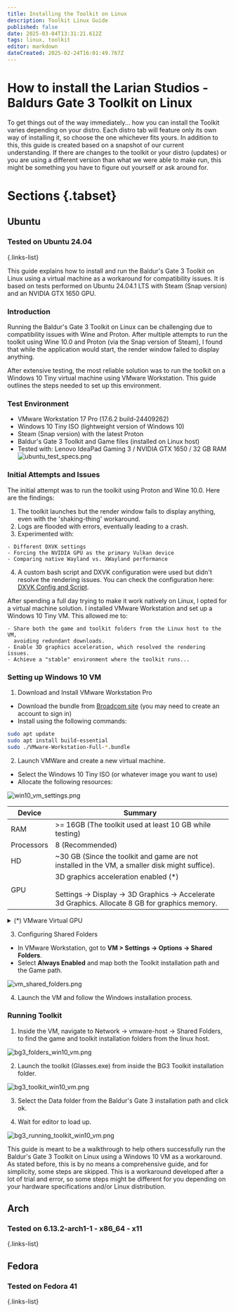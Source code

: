 ```yaml
---
title: Installing the Toolkit on Linux
description: Toolkit Linux Guide
published: false
date: 2025-03-04T13:31:21.612Z
tags: linux, toolkit
editor: markdown
dateCreated: 2025-02-24T16:01:49.767Z
---
```


# How to install the Larian Studios - Baldurs Gate 3 Toolkit on Linux

To get things out of the way immediately... how you can install the Toolkit varies depending on your distro.
Each distro tab will feature only its own way of installing it, so choose the one whichever fits yours.
In addition to this, this guide is created based on a snapshot of our current understanding. If there are changes to the toolkit or your distro (updates) or you are using a different version than what we were able to make run, this might be something you have to figure out yourself or ask around for.

# Sections {.tabset}

## Ubuntu
### Tested on Ubuntu 24.04

{.links-list}

This guide explains how to install and run the Baldur's Gate 3 Toolkit on Linux using a virtual machine as a workaround for compatibility issues. It is based on tests performed on Ubuntu 24.04.1 LTS with Steam (Snap version) and an NVIDIA GTX 1650 GPU.

### Introduction

Running the Baldur's Gate 3 Toolkit on Linux can be challenging due to compatibility issues with Wine and Proton. After multiple attempts to run the toolkit using Wine 10.0 and Proton (via the Snap version of Steam), I found that while the application would start, the render window failed to display anything.

After extensive testing, the most reliable solution was to run the toolkit on a Windows 10 Tiny virtual machine using VMware Workstation. This guide outlines the steps needed to set up this environment.

### Test Environment

- VMware Workstation 17 Pro (17.6.2 build-24409262)
- Windows 10 Tiny ISO (lightweight version of Windows 10)
- Steam (Snap version) with the latest Proton
- Baldur's Gate 3 Toolkit and Game files (installed on Linux host)
- Tested with: Lenovo IdeaPad Gaming 3 / NVIDIA GTX 1650 / 32 GB RAM
![ubuntu_test_specs.png](/tutorials/install-toolkit-linux/ubuntu_test_specs.png)

### Initial Attempts and Issues

The initial attempt was to run the toolkit using Proton and Wine 10.0. Here are the findings:

1. The toolkit launches but the render window fails to display anything, even with the 'shaking-thing' workaround.
2. Logs are flooded with errors, eventually leading to a crash.
3. Experimented with:
```
- Different DXVK settings
- Forcing the NVIDIA GPU as the primary Vulkan device
- Comparing native Wayland vs. XWayland performance
```
4. A custom bash script and DXVK configuration were used but didn't resolve the rendering issues. You can check the configuration here: [DXVK Config and Script](https://gist.github.com/nandez/b4b35095ef7e619be95eb9e2bbc9f39d).



After spending a full day trying to make it work natively on Linux, I opted for a virtual machine solution. I installed VMware Workstation and set up a Windows 10 Tiny VM. This allowed me to:

```
- Share both the game and toolkit folders from the Linux host to the VM,
  avoiding redundant downloads.
- Enable 3D graphics acceleration, which resolved the rendering issues.
- Achieve a "stable" environment where the toolkit runs...
```


### Setting up Windows 10 VM

1. Download and Install VMware Workstation Pro
- Download the bundle from [Broadcom site](https://support.broadcom.com/group/ecx/productfiles?subFamily=VMware%20Workstation%20Pro&displayGroup=VMware%20Workstation%20Pro%2017.0%20for%20Linux&release=17.6.2&os=&servicePk=526673&language=EN)
(you may need to create an account to sign in)
- Install using the following commands:

```bash
sudo apt update
sudo apt install build-essential
sudo ./VMware-Workstation-Full-*.bundle
```
2. Launch VMWare and create a new virtual machine.
- Select the Windows 10 Tiny ISO (or whatever image you want to use)
- Allocate the following resources:

![win10_vm_settings.png](/tutorials/install-toolkit-linux/win10_vm_settings.png)

| Device | Summary |
|--|--|
| RAM | >= 16GB (The toolkit used at least 10 GB while testing) |
| Processors | 8 (Recommended) |
| HD | ~30 GB (Since the toolkit and game are not installed in the VM, a smaller disk might suffice). |
| GPU | 3D graphics acceleration enabled (*) <br/><br/>Settings -> Display -> 3D Graphics -> Accelerate 3d Graphics. Allocate 8 GB for graphics memory. |


<details>
  <summary>(*) VMware Virtual GPU</summary>
  VMware uses a virtual GPU for 3D acceleration, translating DirectX commands to the host GPU hardware.

>...With 3D acceleration the guest OS gets access to a virtual GPU that understands GPU-specific features such as DirectX. The VM driver+virtual hardware translates the 3D accelaration commands that it receives and executes those on the GPU hardware. Since VMware Workstation 15.5 it uses a special sandboxed process for that...

  More details can be found here:
  - [VMware Workstation 17 Pro supports use of host GPU?](https://community.broadcom.com/vmware-cloud-foundation/communities/community-home/digestviewer/viewthread?MessageKey=c9a72dbf-f2c7-4882-a944-de035fdcee3c&CommunityKey=fb707ac3-9412-4fad-b7af-018f5da56d9f#bmc9a72dbf-f2c7-4882-a944-de035fdcee3c)
  - [Sandboxed Graphics Processes](https://blogs.vmware.com/workstation/2020/05/directx-11-now-with-workstation-tp20h2.html)
  
</details>

3. Configuring Shared Folders
- In VMware Workstation, got to **VM > Settings -> Options -> Shared Folders**.
- Select **Always Enabled** and map both the Toolkit installation path and the Game path.

![vm_shared_folders.png](/tutorials/install-toolkit-linux/vm_shared_folders.png)

4. Launch the VM and follow the Windows installation process.

### Running Toolkit

1. Inside the VM, navigate to Network -> vmware-host -> Shared Folders, to find the game and toolkit installation folders from the linux host.

![bg3_folders_win10_vm.png](/tutorials/install-toolkit-linux/bg3_folders_win10_vm.png)

2. Launch the toolkit (Glasses.exe) from inside the BG3 Toolkit installation folder.

![bg3_toolkit_win10_vm.png](/tutorials/install-toolkit-linux/bg3_toolkit_win10_vm.png)

3. Select the Data folder from the Baldur's Gate 3 installation path and click ok.

4. Wait for editor to load up.

![bg3_running_toolkit_win10_vm.png](/tutorials/install-toolkit-linux/bg3_running_toolkit_win10_vm.png)

This guide is meant to be a walkthrough to help others successfully run the Baldur's Gate 3 Toolkit on Linux using a Windows 10 VM as a workaround. As stated before, this is by no means a comprehensive guide, and for simplicity, some steps are skipped. This is a workaround developed after a lot of trial and error, so some steps might be different for you depending on your hardware specifications and/or Linux distribution.

## Arch
### Tested on 6.13.2-arch1-1 - x86_64 - x11


{.links-list}


## Fedora
### Tested on Fedora 41


{.links-list}